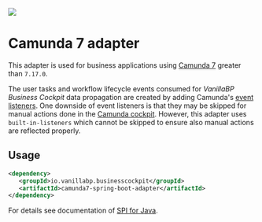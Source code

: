 ![](../../../readme/vanillabp-headline.png)

# Camunda 7 adapter

This adapter is used for business applications using [Camunda 7](https://docs.camunda.org) greater than `7.17.0`.

The user tasks and workflow lifecycle events consumed for *VanillaBP Business Cockpit* data propagation
are created by adding Camunda's [event listeners](https://docs.camunda.org/manual/7.21/user-guide/process-applications/process-application-event-listeners/).
One downside of event listeners is that they may be skipped for manual actions done in the
[Camunda cockpit](https://docs.camunda.org/manual/7.21/webapps/cockpit/).
However, this adapter uses `built-in-listeners` which cannot be skipped to ensure also manual actions are
reflected properly.

## Usage

```xml
<dependency>
   <groupId>io.vanillabp.businesscockpit</groupId>
   <artifactId>camunda7-spring-boot-adapter</artifactId>
</dependency>
```

For details see documentation of [SPI for Java](../../../spi-for-java).
